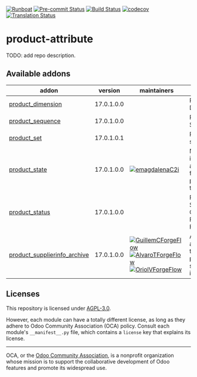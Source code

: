 
[![Runboat](https://img.shields.io/badge/runboat-Try%20me-875A7B.png)](https://runboat.odoo-community.org/builds?repo=OCA/product-attribute&target_branch=17.0)
[![Pre-commit Status](https://github.com/OCA/product-attribute/actions/workflows/pre-commit.yml/badge.svg?branch=17.0)](https://github.com/OCA/product-attribute/actions/workflows/pre-commit.yml?query=branch%3A17.0)
[![Build Status](https://github.com/OCA/product-attribute/actions/workflows/test.yml/badge.svg?branch=17.0)](https://github.com/OCA/product-attribute/actions/workflows/test.yml?query=branch%3A17.0)
[![codecov](https://codecov.io/gh/OCA/product-attribute/branch/17.0/graph/badge.svg)](https://codecov.io/gh/OCA/product-attribute)
[![Translation Status](https://translation.odoo-community.org/widgets/product-attribute-17-0/-/svg-badge.svg)](https://translation.odoo-community.org/engage/product-attribute-17-0/?utm_source=widget)

<!-- /!\ do not modify above this line -->

# product-attribute

TODO: add repo description.

<!-- /!\ do not modify below this line -->

<!-- prettier-ignore-start -->

[//]: # (addons)

Available addons
----------------
addon | version | maintainers | summary
--- | --- | --- | ---
[product_dimension](product_dimension/) | 17.0.1.0.0 |  | Product Dimension
[product_sequence](product_sequence/) | 17.0.1.0.0 |  | Product Sequence
[product_set](product_set/) | 17.0.1.0.1 |  | Product set
[product_state](product_state/) | 17.0.1.0.0 | [![emagdalenaC2i](https://github.com/emagdalenaC2i.png?size=30px)](https://github.com/emagdalenaC2i) | Module introducing a state field on product template
[product_status](product_status/) | 17.0.1.0.0 |  | Product Status Computed From Fields
[product_supplierinfo_archive](product_supplierinfo_archive/) | 17.0.1.0.0 | [![GuillemCForgeFlow](https://github.com/GuillemCForgeFlow.png?size=30px)](https://github.com/GuillemCForgeFlow) [![AlvaroTForgeFlow](https://github.com/AlvaroTForgeFlow.png?size=30px)](https://github.com/AlvaroTForgeFlow) [![OriolVForgeFlow](https://github.com/OriolVForgeFlow.png?size=30px)](https://github.com/OriolVForgeFlow) | Add the active field to the product supplier info

[//]: # (end addons)

<!-- prettier-ignore-end -->

## Licenses

This repository is licensed under [AGPL-3.0](LICENSE).

However, each module can have a totally different license, as long as they adhere to Odoo Community Association (OCA)
policy. Consult each module's `__manifest__.py` file, which contains a `license` key
that explains its license.

----
OCA, or the [Odoo Community Association](http://odoo-community.org/), is a nonprofit
organization whose mission is to support the collaborative development of Odoo features
and promote its widespread use.
